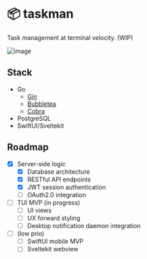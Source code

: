 # 📦 taskman

Task management at terminal velocity. (WIP)

![image](https://github.com/user-attachments/assets/42bcc928-006c-4bbb-8c3c-ea58394d35b1)


## Stack

- Go
    - [Gin](https://github.com/gin-gonic/gin)
    - [Bubbletea](https://github.com/charmbracelet/bubbletea)
    - [Cobra](https://github.com/spf13/cobra)
- PostgreSQL
- SwiftUI/Sveltekit


## Roadmap

- [x] Server-side logic
    - [x] Database architecture
    - [x] RESTful API endpoints
    - [x] JWT session authentication
    - [ ] OAuth2.0 integration

- [ ] TUI MVP (in progress)
    - [ ] UI views
    - [ ] UX forward styling
    - [ ] Desktop notification daemon integration

- [ ] (low prio)
    - [ ] SwiftUI mobile MVP
    - [ ] Sveltekit webview
